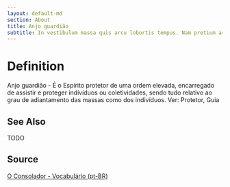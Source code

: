```yaml
---
layout: default-md
section: About
title: Anjo guardião
subtitle: In vestibulum massa quis arcu lobortis tempus. Nam pretium arcu in odio vulputate luctus.
---
```


# Definition
Anjo guardião - É o Espírito protetor de uma ordem elevada, encarregado de assistir e proteger indivíduos ou coletividades, sendo tudo relativo ao grau de adiantamento das massas como dos indivíduos. Ver: Protetor, Guia

## See Also
TODO

## Source
[O Consolador - Vocabulário (pt-BR)](http://www.oconsolador.com.br/linkfixo/vocabulario/principal.html)
